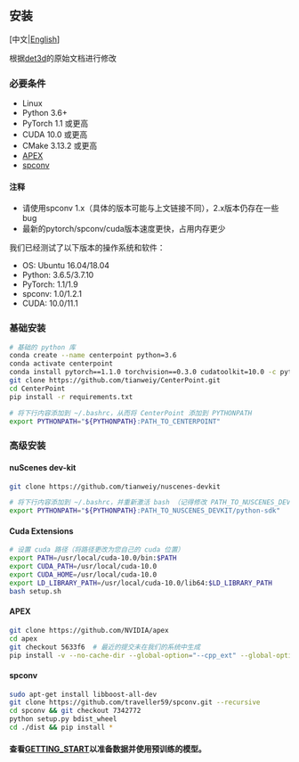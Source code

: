 ## 安装

[中文|[English](INSTALL_en.md)]

根据[det3d](https://github.com/poodarchu/Det3D/tree/56402d4761a5b73acd23080f537599b0888cce07)的原始文档进行修改

### 必要条件

- Linux
- Python 3.6+
- PyTorch 1.1 或更高
- CUDA 10.0 或更高
- CMake 3.13.2 或更高
- [APEX](https://github.com/nvidia/apex)
- [spconv](https://github.com/traveller59/spconv/commit/73427720a539caf9a44ec58abe3af7aa9ddb8e39) 

#### 注释
- 请使用spconv 1.x（具体的版本可能与上文链接不同），2.x版本仍存在一些bug
- 最新的pytorch/spconv/cuda版本速度更快，占用内存更少

我们已经测试了以下版本的操作系统和软件：

- OS: Ubuntu 16.04/18.04
- Python: 3.6.5/3.7.10 
- PyTorch: 1.1/1.9
- spconv: 1.0/1.2.1
- CUDA: 10.0/11.1

### 基础安装 

```bash
# 基础的 python 库
conda create --name centerpoint python=3.6
conda activate centerpoint
conda install pytorch==1.1.0 torchvision==0.3.0 cudatoolkit=10.0 -c pytorch
git clone https://github.com/tianweiy/CenterPoint.git
cd CenterPoint
pip install -r requirements.txt

# 将下行内容添加到 ~/.bashrc，从而将 CenterPoint 添加到 PYTHONPATH
export PYTHONPATH="${PYTHONPATH}:PATH_TO_CENTERPOINT"
```

### 高级安装 

#### nuScenes dev-kit

```bash
git clone https://github.com/tianweiy/nuscenes-devkit

# 将下行内容添加到 ~/.bashrc，并重新激活 bash （记得修改 PATH_TO_NUSCENES_DEVKIT）
export PYTHONPATH="${PYTHONPATH}:PATH_TO_NUSCENES_DEVKIT/python-sdk"
```

#### Cuda Extensions

```bash
# 设置 cuda 路径（将路径更改为您自己的 cuda 位置）
export PATH=/usr/local/cuda-10.0/bin:$PATH
export CUDA_PATH=/usr/local/cuda-10.0
export CUDA_HOME=/usr/local/cuda-10.0
export LD_LIBRARY_PATH=/usr/local/cuda-10.0/lib64:$LD_LIBRARY_PATH
bash setup.sh 
```

#### APEX

```bash
git clone https://github.com/NVIDIA/apex
cd apex
git checkout 5633f6  # 最近的提交未在我们的系统中生成
pip install -v --no-cache-dir --global-option="--cpp_ext" --global-option="--cuda_ext" ./
```

#### spconv
```bash
sudo apt-get install libboost-all-dev
git clone https://github.com/traveller59/spconv.git --recursive
cd spconv && git checkout 7342772
python setup.py bdist_wheel
cd ./dist && pip install *
```

#### 查看[GETTING_START](GETTING_START.md)以准备数据并使用预训练的模型。
